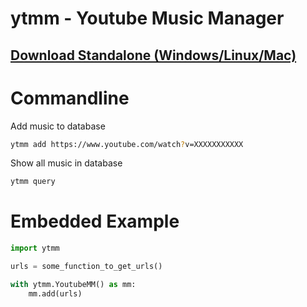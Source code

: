 # ytmm - Youtube Music Manager

## [Download Standalone (Windows/Linux/Mac)](https://github.com/lazergenixdev/ytmm/releases/latest)

# Commandline
Add music to database
```sh
ytmm add https://www.youtube.com/watch?v=XXXXXXXXXXX
```

Show all music in database
```sh
ytmm query
```
# Embedded Example
```py
import ytmm

urls = some_function_to_get_urls()

with ytmm.YoutubeMM() as mm:
    mm.add(urls)
```
